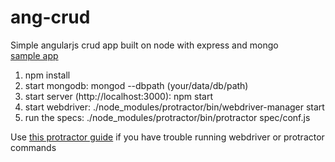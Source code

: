 ang-crud
========

Simple angularjs crud app built on node with express and mongo  
[sample app](https://stormy-peak-6594.herokuapp.com/)  
1. npm install  
2. start mongodb: mongod --dbpath (your/data/db/path)  
2. start server (http://localhost:3000): npm start  
3. start webdriver: ./node_modules/protractor/bin/webdriver-manager start  
4. run the specs: ./node_modules/protractor/bin/protractor spec/conf.js

Use [this protractor guide](http://www.ng-newsletter.com/posts/practical-protractor.html) if you have trouble running webdriver or protractor commands
